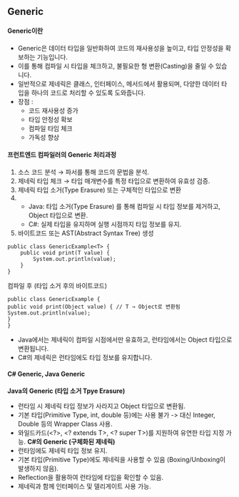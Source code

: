 ## Generic
#### Generic이란
- Generic은 데이터 타입을 일반화하여 코드의 재사용성을 높이고, 타입 안정성을 확보하는 기능입니다.
- 이를 통해 컴파일 시 타입을 체크하고, 불필요한 형 변환(Casting)을 줄일 수 있습니다.
- 일반적으로 제네릭은 클래스, 인터페이스, 메서드에서 활용되며, 다양한 데이터 타입을 하나의 코드로 처리할 수 있도록 도와줍니다.
- 장점 :
  - 코드 재사용성 증가
  - 타입 안정성 확보
  - 컴파일 타임 체크
  - 가독성 향상

#### 프런트엔드 컴파일러의 Generic 처리과정

1. 소스 코드 분석 → 파서를 통해 코드의 문법을 분석.
2. 제네릭 타입 체크 → 타입 매개변수를 특정 타입으로 변환하여 유효성 검증.
3. 제네릭 타입 소거(Type Erasure) 또는 구체적인 타입으로 변환
4. - Java: 타입 소거(Type Erasure) 를 통해 컴파일 시 타입 정보를 제거하고, Object 타입으로 변환.
   - C#: 실제 타입을 유지하며 실행 시점까지 타입 정보를 유지.
5. 바이트코드 또는 AST(Abstract Syntax Tree) 생성
```
public class GenericExample<T> {
    public void print(T value) {
        System.out.println(value);
    }
}
```
컴파일 후 (타입 소거 후의 바이트코드)

```
public class GenericExample {
public void print(Object value) { // T → Object로 변환됨
System.out.println(value);
}
}
```
- Java에서는 제네릭이 컴파일 시점에서만 유효하고, 런타임에서는 Object 타입으로 변환됩니다.
- C#의 제네릭은 런타임에도 타입 정보를 유지합니다.

#### C# Generic, Java Generic
**Java의 Generic (타입 소거 Tpye Erasure)**
- 런타임 시 제네릭 타입 정보가 사라지고 Object 타입으로 변환됨.
- 기본 타입(Primitive Type, int, double 등)에는 사용 불가 -> 대신 Integer, Double 등의 Wrapper Class 사용.
- 와일드카드(<?>, <? extends T>, <? super T>)를 지원하여 유연한 타입 지정 가능.
**C#의 Generic (구체화된 제네릭)**
- 런타임에도 제네릭 타입 정보 유지.
- 기본 타입(Primitive Type)에도 제네릭을 사용할 수 있음 (Boxing/Unboxing이 발생하지 않음).
- Reflection을 활용하여 런타임에 타입을 확인할 수 있음.
- 제네릭과 함께 인터페이스 및 델리게이트 사용 가능.
